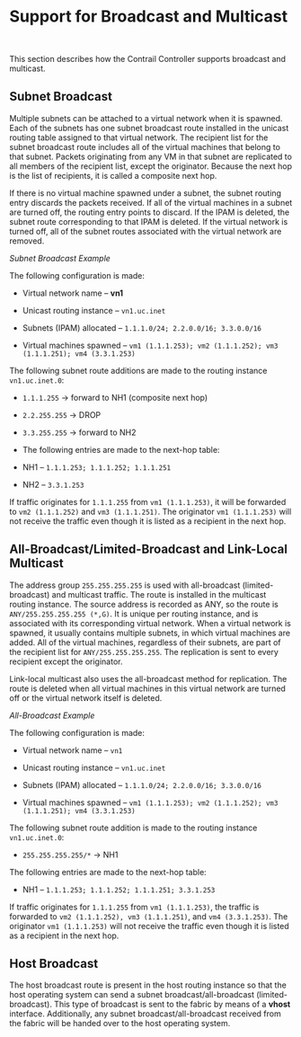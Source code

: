 # Support for Broadcast and Multicast

 

<div id="intro">

<div class="mini-toc-intro">

This section describes how the Contrail Controller supports broadcast
and multicast.

</div>

</div>

## Subnet Broadcast

Multiple subnets can be attached to a virtual network when it is
spawned. Each of the subnets has one subnet broadcast route installed in
the unicast routing table assigned to that virtual network. The
recipient list for the subnet broadcast route includes all of the
virtual machines that belong to that subnet. Packets originating from
any VM in that subnet are replicated to all members of the recipient
list, except the originator. Because the next hop is the list of
recipients, it is called a composite next hop.

If there is no virtual machine spawned under a subnet, the subnet
routing entry discards the packets received. If all of the virtual
machines in a subnet are turned off, the routing entry points to
discard. If the IPAM is deleted, the subnet route corresponding to that
IPAM is deleted. If the virtual network is turned off, all of the subnet
routes associated with the virtual network are removed.

*Subnet Broadcast Example*

The following configuration is made:

-   Virtual network name – **vn1**

-   Unicast routing instance – `vn1.uc.inet `

-   Subnets (IPAM) allocated – `1.1.1.0/24; 2.2.0.0/16; 3.3.0.0/16 `

-   Virtual machines spawned –
    `vm1 (1.1.1.253); vm2 (1.1.1.252); vm3 (1.1.1.251); vm4 (3.3.1.253)`

The following subnet route additions are made to the routing instance
`vn1.uc.inet.0`:

-   `1.1.1.255` -&gt; forward to NH1 (composite next hop)

-   `2.2.255.255` -&gt; DROP

-   `3.3.255.255` -&gt; forward to NH2

-   The following entries are made to the next-hop table:

-   NH1 – `1.1.1.253; 1.1.1.252; 1.1.1.251 `

-   NH2 – `3.3.1.253`

If traffic originates for `1.1.1.255` from `vm1 (1.1.1.253)`, it will be
forwarded to `vm2 (1.1.1.252)` and `vm3 (1.1.1.251)`. The originator
`vm1 (1.1.1.253)` will not receive the traffic even though it is listed
as a recipient in the next hop.

## All-Broadcast/Limited-Broadcast and Link-Local Multicast

The address group `255.255.255.255` is used with all-broadcast
(limited-broadcast) and multicast traffic. The route is installed in the
multicast routing instance. The source address is recorded as ANY, so
the route is `ANY/255.255.255.255 (*,G)`. It is unique per routing
instance, and is associated with its corresponding virtual network. When
a virtual network is spawned, it usually contains multiple subnets, in
which virtual machines are added. All of the virtual machines,
regardless of their subnets, are part of the recipient list for
`ANY/255.255.255.255`. The replication is sent to every recipient except
the originator.

Link-local multicast also uses the all-broadcast method for replication.
The route is deleted when all virtual machines in this virtual network
are turned off or the virtual network itself is deleted.

*All-Broadcast Example*

The following configuration is made:

-   Virtual network name – `vn1`

-   Unicast routing instance – `vn1.uc.inet`

-   Subnets (IPAM) allocated – `1.1.1.0/24; 2.2.0.0/16; 3.3.0.0/16`

-   Virtual machines spawned –
    `vm1 (1.1.1.253); vm2 (1.1.1.252); vm3 (1.1.1.251); vm4 (3.3.1.253)`

The following subnet route addition is made to the routing instance
`vn1.uc.inet.0`:

-   `255.255.255.255/*` -&gt; NH1

The following entries are made to the next-hop table:

-   NH1 – `1.1.1.253; 1.1.1.252; 1.1.1.251; 3.3.1.253 `

If traffic originates for `1.1.1.255` from `vm1 (1.1.1.253)`, the
traffic is forwarded to `vm2 (1.1.1.252), vm3 (1.1.1.251)`, and
`vm4 (3.3.1.253)`. The originator `vm1 (1.1.1.253)` will not receive the
traffic even though it is listed as a recipient in the next hop.

## Host Broadcast

The host broadcast route is present in the host routing instance so that
the host operating system can send a subnet broadcast/all-broadcast
(limited-broadcast). This type of broadcast is sent to the fabric by
means of a **vhost** interface. Additionally, any subnet
broadcast/all-broadcast received from the fabric will be handed over to
the host operating system.

 
